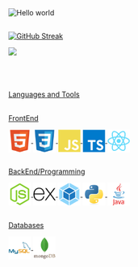 <img src="https://raw.githubusercontent.com/HercoZauZau/HercoZauZau/master/resources/banner.png" alt="Hello world">

##

<div align="" style="width: 200em">
    
[![GitHub Streak](https://streak-stats.demolab.com?user=hercozauzau&theme=highcontrast&border_radius=5)](https://git.io/streak-stats)
</div>
    
<div align="">
    <a href="https://github.com/HercoZauZau">
    <img height="195em" src="https://github-readme-stats.vercel.app/api?username=HercoZauZau&show_icons=true&theme=github_dark&include_all_commits=true&count_private=true"/>
<!--     <img float="right" height="180em" src="https://github-readme-stats.vercel.app/api/top-langs/?username=HercoZauZau&layout=compact&langs_count=8&theme=github_dark&langs_count=8"/> -->
</div>
<br>
<br>
<br>
  
Languages and Tools 
  
##
FrontEnd
<div style="display: inline_block">
     <img align="center" alt="HTML" height="45" width="45" src="https://raw.githubusercontent.com/devicons/devicon/master/icons/html5/html5-original.svg">
     <img align="center" alt="CSS" height="45" width="45" src="https://raw.githubusercontent.com/devicons/devicon/master/icons/css3/css3-original.svg">
     <img align="center" alt="Js" height="45" width="45" src="https://raw.githubusercontent.com/devicons/devicon/master/icons/javascript/javascript-plain.svg">
     <img align="center" alt="ts" height="45" width="45" src="https://github.com/devicons/devicon/blob/master/icons/typescript/typescript-original.svg">
     <img align="center" alt="react" height="45" width="45" src="https://github.com/devicons/devicon/blob/master/icons/react/react-original.svg">
</div>
    
##
BackEnd/Programming
  <div style="display: inline_block">
    <img align="center" alt="nodejs" height="45" width="45" src="https://github.com/devicons/devicon/blob/master/icons/nodejs/nodejs-plain.svg">
    <img align="center" alt="express" height="45" width="45" src="https://raw.githubusercontent.com/devicons/devicon/master/icons/express/express-original.svg">
    <img align="center" alt="wbpck" height="45" width="45" src="https://github.com/devicons/devicon/blob/master/icons/webpack/webpack-original.svg">
    <img align="center" alt="Python" height="45" width="45" src="https://raw.githubusercontent.com/devicons/devicon/master/icons/python/python-original.svg">
    <img align="center" alt="java" height="45" width="45" src="https://github.com/devicons/devicon/blob/master/icons/java/java-original-wordmark.svg">
  </div>
  
  ##
  Databases
  <div style="display: inline_block">
     <img align="center" alt="mysql" height="45" width="45" src="https://github.com/devicons/devicon/blob/master/icons/mysql/mysql-original-wordmark.svg">
     <img align="center" alt="mongo" height="45" width="45" src="https://github.com/devicons/devicon/blob/master/icons/mongodb/mongodb-original-wordmark.svg">
  </div>

